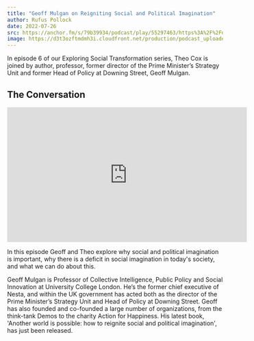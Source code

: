 ```yaml
---
title: "Geoff Mulgan on Reigniting Social and Political Imagination"
author: Rufus Pollock
date: 2022-07-26
src: https://anchor.fm/s/79b39934/podcast/play/55297463/https%3A%2F%2Fd3ctxlq1ktw2nl.cloudfront.net%2Fproduction%2Fexports%2F79b39934%2F55297463%2F0633c3de4a6d29144bc3883468e22da5.m4a
image: https://d3t3ozftmdmh3i.cloudfront.net/production/podcast_uploaded_episode/20318133/20318133-1658843635163-7b2a35d93d7a4.jpg
---
```


In episode 6 of our Exploring Social Transformation series, Theo Cox is joined by author, professor, former director of the Prime Minister’s Strategy Unit and former Head of Policy at Downing Street, Geoff Mulgan. 

## The Conversation

<iframe width="560" height="315" src="https://www.youtube.com/embed/LpQ9DWHNjdY" title="YouTube video player" frameborder="0" allow="accelerometer; autoplay; clipboard-write; encrypted-media; gyroscope; picture-in-picture; web-share" allowfullscreen></iframe>

In this episode Geoff and Theo explore why social and political imagination is important, why there is a deficit in social imagination in today's society, and what we can do about this.

Geoff Mulgan is Professor of Collective Intelligence, Public Policy and Social Innovation at University College London. He’s the former chief executive of Nesta, and within the UK government has acted both as the director of the Prime Minister’s Strategy Unit and Head of Policy at Downing Street. Geoff has also founded and co-founded a large number of organizations, from the think-tank Demos to the charity Action for Happiness. His latest book, 'Another world is possible: how to reignite social and political imagination', has just been released.
